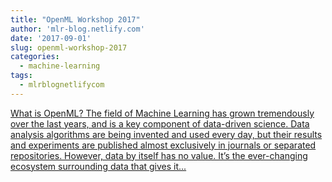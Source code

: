 ```yaml
---
title: "OpenML Workshop 2017"
author: 'mlr-blog.netlify.com'
date: '2017-09-01'
slug: openml-workshop-2017
categories:
  - machine-learning
tags:
  - mlrblognetlifycom
---
```


[What is OpenML? The field of Machine Learning has grown tremendously over the last years, and is a key component of data-driven science. Data analysis algorithms are being invented and used every day, but their results and experiments are published almost exclusively in journals or separated repositories. However, data by itself has no value. It’s the ever-changing ecosystem surrounding data that gives it...<click to read more>](https://mlr-blog.netlify.com/post/2017-09-01-openml-workshop-2017/)

